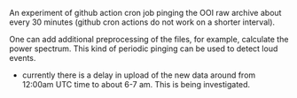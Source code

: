 An experiment of github action cron job pinging the OOI raw archive about every 30 minutes (github cron actions do not work on a shorter interval).

One can add additional preprocessing of the files, for example, calculate the power spectrum. This kind of periodic pinging can be used to detect loud events.

* currently there is a delay in upload of the new data around from 12:00am UTC time to about 6-7 am. This is being investigated.
